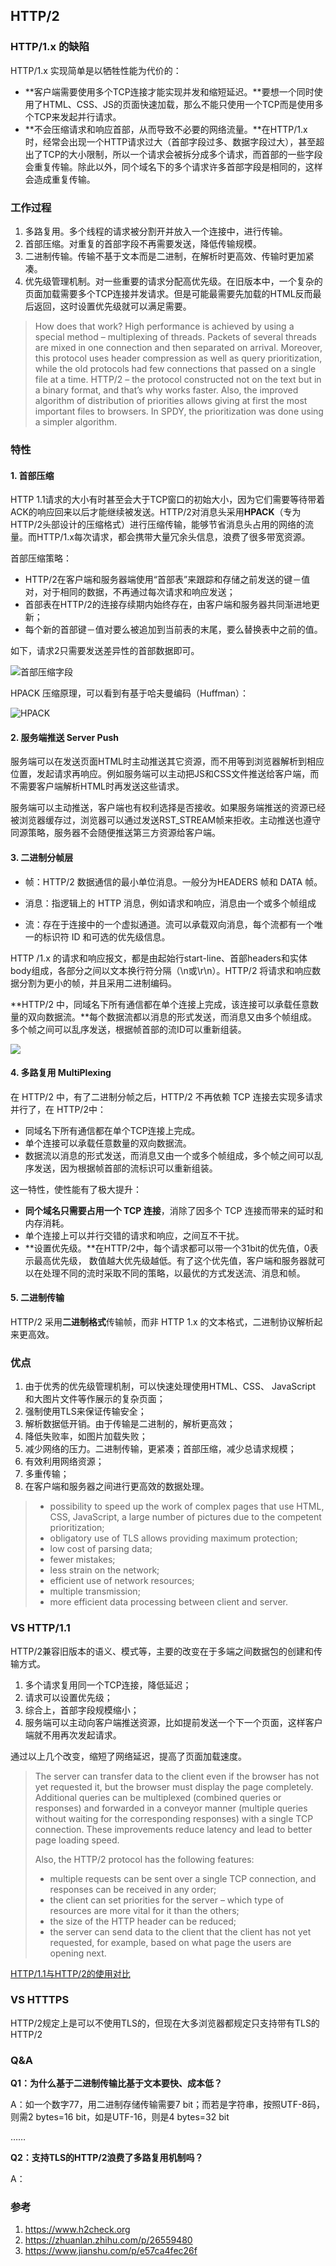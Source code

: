 ## HTTP/2

### HTTP/1.x 的缺陷

HTTP/1.x 实现简单是以牺牲性能为代价的：

+   **客户端需要使用多个TCP连接才能实现并发和缩短延迟。**要想一个同时使用了HTML、CSS、JS的页面快速加载，那么不能只使用一个TCP而是使用多个TCP来发起并行请求。
+   **不会压缩请求和响应首部，从而导致不必要的网络流量。**在HTTP/1.x 时，经常会出现一个HTTP请求过大（首部字段过多、数据字段过大），甚至超出了TCP的大小限制，所以一个请求会被拆分成多个请求，而首部的一些字段会重复传输。除此以外，同个域名下的多个请求许多首部字段是相同的，这样会造成重复传输。

### 工作过程

1.  多路复用。多个线程的请求被分割开并放入一个连接中，进行传输。
2.  首部压缩。对重复的首部字段不再需要发送，降低传输规模。
3.  二进制传输。传输不基于文本而是二进制，在解析时更高效、传输时更加紧凑。
4.  优先级管理机制。对一些重要的请求分配高优先级。在旧版本中，一个复杂的页面加载需要多个TCP连接并发请求。但是可能最需要先加载的HTML反而最后返回，这时设置优先级就可以满足需要。

>   How does that work? High performance is achieved by using a special method – multiplexing of threads. Packets of several threads are mixed in one connection and then separated on arrival. Moreover, this protocol uses header compression as well as query prioritization, while the old protocols had few connections that passed on a single file at a time. HTTP/2 – the protocol constructed not on the text but in a binary format, and that’s why works faster. Also, the improved algorithm of distribution of priorities allows giving at first the most important files to browsers. In SPDY, the prioritization was done using a simpler algorithm.

### 特性

#### 1. 首部压缩

HTTP 1.1请求的大小有时甚至会大于TCP窗口的初始大小，因为它们需要等待带着ACK的响应回来以后才能继续被发送。HTTP/2对消息头采用**HPACK**（专为HTTP/2头部设计的压缩格式）进行压缩传输，能够节省消息头占用的网络的流量。而HTTP/1.x每次请求，都会携带大量冗余头信息，浪费了很多带宽资源。

首部压缩策略：

+   HTTP/2在客户端和服务器端使用“首部表”来跟踪和存储之前发送的键－值对，对于相同的数据，不再通过每次请求和响应发送；
+   首部表在HTTP/2的连接存续期内始终存在，由客户端和服务器共同渐进地更新；
+   每个新的首部键－值对要么被追加到当前表的末尾，要么替换表中之前的值。

如下，请求2只需要发送差异性的首部数据即可。

![首部压缩字段](https://pic3.zhimg.com/80/v2-1573194744d005dd110bbeac3a9b5246_1440w.jpg)

HPACK 压缩原理，可以看到有基于哈夫曼编码（Huffman）：

![HPACK](https://img2018.cnblogs.com/blog/1249/201812/1249-20181221093723730-1731019507.png)

#### 2. 服务端推送 Server Push

服务端可以在发送页面HTML时主动推送其它资源，而不用等到浏览器解析到相应位置，发起请求再响应。例如服务端可以主动把JS和CSS文件推送给客户端，而不需要客户端解析HTML时再发送这些请求。

服务端可以主动推送，客户端也有权利选择是否接收。如果服务端推送的资源已经被浏览器缓存过，浏览器可以通过发送RST_STREAM帧来拒收。主动推送也遵守同源策略，服务器不会随便推送第三方资源给客户端。

#### 3. 二进制分帧层

-   帧：HTTP/2 数据通信的最小单位消息。一般分为HEADERS 帧和 DATA 帧。
-   消息：指逻辑上的 HTTP 消息，例如请求和响应，消息由一个或多个帧组成

-   流：存在于连接中的一个虚拟通道。流可以承载双向消息，每个流都有一个唯一的标识符 ID 和可选的优先级信息。

 HTTP /1.x 的请求和响应报文，都是由起始行start-line、首部headers和实体body组成，各部分之间以文本换行符分隔（\n或\r\n）。HTTP/2 将请求和响应数据分割为更小的帧，并且采用二进制编码。

**HTTP/2 中，同域名下所有通信都在单个连接上完成，该连接可以承载任意数量的双向数据流。**每个数据流都以消息的形式发送，而消息又由多个帧组成。多个帧之间可以乱序发送，根据帧首部的流ID可以重新组装。

![](http://upload-images.jianshu.io/upload_images/5578817-69e837e5dac1c652.png)

#### 4. 多路复用 MultiPlexing

在 HTTP/2 中，有了二进制分帧之后，HTTP/2 不再依赖 TCP 连接去实现多请求并行了，在 HTTP/2中：

+   同域名下所有通信都在单个TCP连接上完成。
+   单个连接可以承载任意数量的双向数据流。
+   数据流以消息的形式发送，而消息又由一个或多个帧组成，多个帧之间可以乱序发送，因为根据帧首部的流标识可以重新组装。

这一特性，使性能有了极大提升：

+   **同个域名只需要占用一个 TCP 连接**，消除了因多个 TCP 连接而带来的延时和内存消耗。
+   单个连接上可以并行交错的请求和响应，之间互不干扰。
+   **设置优先级。**在HTTP/2中，每个请求都可以带一个31bit的优先值，0表示最高优先级， 数值越大优先级越低。有了这个优先值，客户端和服务器就可以在处理不同的流时采取不同的策略，以最优的方式发送流、消息和帧。

#### 5. 二进制传输

HTTP/2 采用**二进制格式**传输帧，而非 HTTP 1.x 的文本格式，二进制协议解析起来更高效。

### 优点

1.  由于优秀的优先级管理机制，可以快速处理使用HTML、CSS、 JavaScript 和大图片文件等作展示的复杂页面；
2.  强制使用TLS来保证传输安全；
3.  解析数据低开销。由于传输是二进制的，解析更高效；
4.  降低失败率，如图片加载失败；
5.  减少网络的压力。二进制传输，更紧凑；首部压缩，减少总请求规模；
6.  有效利用网络资源；
7.  多重传输；
8.  在客户端和服务器之间进行更高效的数据处理。

>   +   possibility to speed up the work of complex pages that use HTML, CSS, JavaScript, a large number of pictures due to the competent prioritization;
>   +   obligatory use of TLS allows providing maximum protection;
>   +   low cost of parsing data;
>   +   fewer mistakes;
>   +   less strain on the network;
>   +   efficient use of network resources;
>   +   multiple transmission;
>   +   more efficient data processing between client and server.



### VS HTTP/1.1

HTTP/2兼容旧版本的语义、模式等，主要的改变在于多端之间数据包的创建和传输方式。

1.  多个请求复用同一个TCP连接，降低延迟；
2.  请求可以设置优先级；
3.  综合上，首部字段规模缩小；
4.  服务端可以主动向客户端推送资源，比如提前发送一个下一个页面，这样客户端就不用再次发起请求。

通过以上几个改变，缩短了网络延迟，提高了页面加载速度。

>   The server can transfer data to the client even if the browser has not yet requested it, but the browser must display the page completely. Additional queries can be multiplexed (combined queries or responses) and forwarded in a conveyor manner (multiple queries without waiting for the corresponding responses) with a single TCP connection. These improvements reduce latency and lead to better page loading speed.
>
>   Also, the HTTP/2 protocol has the following features:
>
>   +   multiple requests can be sent over a single TCP connection, and responses can be received in any order;
>   +   the client can set priorities for the server – which type of resources are more vital for it than the others;
>   +   the size of the HTTP header can be reduced;
>   +   the server can send data to the client that the client has not yet requested, for example, based on what page the users are opening next.



[HTTP/1.1与HTTP/2的使用对比](https://http2.akamai.com/demo)

### VS HTTTPS

HTTP/2规定上是可以不使用TLS的，但现在大多浏览器都规定只支持带有TLS的HTTP/2



### Q&A

**Q1：为什么基于二进制传输比基于文本要快、成本低？**

A：如一个数字77，用二进制存储传输需要7 bit；而若是字符串，按照UTF-8码，则需2 bytes=16 bit，如是UTF-16，则是4 bytes=32 bit

……



**Q2：支持TLS的HTTP/2浪费了多路复用机制吗？**

A：

### 参考

1.  https://www.h2check.org
2.  https://zhuanlan.zhihu.com/p/26559480
3.  https://www.jianshu.com/p/e57ca4fec26f